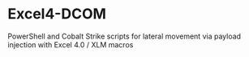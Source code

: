 # Excel4-DCOM
PowerShell and Cobalt Strike scripts for lateral movement via payload injection with Excel 4.0 / XLM macros

